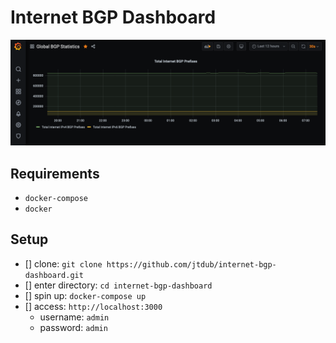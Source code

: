 # Internet BGP Dashboard

![Grafana Graph](graph.png)

## Requirements
- `docker-compose`
- `docker`

## Setup
- [] clone: `git clone https://github.com/jtdub/internet-bgp-dashboard.git`
- [] enter directory: `cd internet-bgp-dashboard`
- [] spin up: `docker-compose up`
- [] access: `http://localhost:3000`
  * username: `admin`
  * password: `admin`
